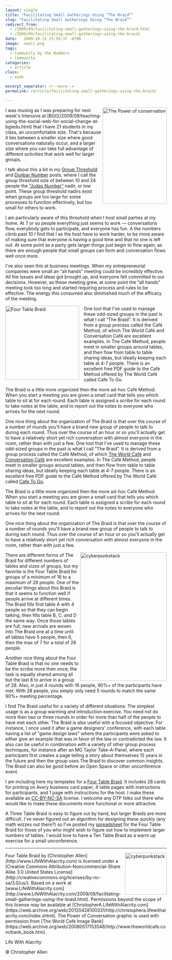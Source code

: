 ```yaml
---
layout: single
title: "Facilitating Small Gatherings Using “The Braid”"
slug: "Facilitating Small Gatherings Using “The Braid”"
redirect_from:
  - /2009/09/facilitating-small-gatherings-using-the-braid.html
  - /2009/09/facilitating-small-gatherings-using-the-braid/
date:   2009-10-15 23:59:37 -0700
image:  small.png
tags:
  - Community by the Numbers
  - Community
categories:
  - article
class:
  - wide

excerpt_seperator: <!--more-->
permalink: /article/facilitating-small-gatherings-using-the-braid/

---
```


<img width="200px" height="300px" align="right"  src="{{ site.url }}{{ site.baseurl }}/assets/images/small.png" alt="The Power of conservation"/>
 I was musing as I was preparing for next week's Intensive at [BGI](/2009/09/teaching-using-the-social-web-for-social-change-at-bgiedu.html) that I have 21 students in my class, an uncomfortable size. That's because it lies between a smaller size where good conversations naturally occur, and a larger size where you can take full advantage of different activities that work well for larger groups.

I talk about this a bit in my [Group Threshold](/2008/09/group-threshold.html) and [Dunbar Number](/2004/03/the_dunbar_numb.html) posts, where I call the group threshold size of between 10 and 24 people the [“Judas Number”](/2008/09/group-threshold.html#Judas_Number) nadir, or low point. These group threshold nadirs exist when groups are too large for some processes to function effectively, but too small for others to work.

I am particularly aware of this threshold when I host small parties at my home. At 7 or so people everything just seems to work — conversations flow, everybody gets to participate, and everyone has fun. A the numbers climb past 10 I find that I as the host have to work harder, to be more aware of making sure that everyone is having a good time and that no one is left out. At some point as a party gets larger things just begin to flow again, as there are enough people that small groups can form and conversation flows well once more.

I've also seen this at business meetings. When my entrepreneurial companies were small an “all hands” meeting could be incredibly effective. All the issues and ideas got brought up, and everyone felt committed to our decisions. However, as these meeting grew, at some point the “all hands” meeting took too long and started requiring process and rules to be effective. The energy this consumed also diminished much of the efficacy of the meeting.

<img width="230px" style=" margin-right:15px" align="left"  src="{{ site.url }}{{ site.baseurl }}/assets/images/09.jpg" alt="Four Table Braid"/>

One tool that I've used to manage these odd-sized groups in the past is what I call “The Braid”. It is derived from a group process called the Café Method, of which The World Café and Conversation Café are excellent examples. In The Café Method, people meet in smaller groups around tables, and then flow from table to table sharing ideas, but ideally keeping each table at 4-7 people. There is an excellent free PDF guide to the Café Method offered by The World Café called Cafe To Go.

The Braid is a little more organized then the more ad-hoc Café Method. When you start a meeting you are given a small card that tells you which table to sit at for each round. Each table is assigned a scribe for each round to take notes at the table, and to report out the notes to everyone who arrives for the next round.

One nice thing about the organization of The Braid is that over the course of a number of rounds you'll have a brand new group of people to talk to during each round. Thus over the course of an hour or so you'll actually get to have a relatively short yet rich conversation with almost everyone in the room, rather than with just a few.
One tool that I've used to manage these odd-sized groups in the past is what I call “The Braid”. It is derived from a group process called the Café Method, of which [The World Café](https://web.archive.org/web/20160405033004/http://www.theworldcafe.com/articles/cafetogo.pdf) and [](http://)[Conversation Café](http://www.conversationcafe.org/) are excellent examples. In The Café Method, people meet in smaller groups around tables, and then flow from table to table sharing ideas, but ideally keeping each table at 4-7 people. There is an excellent free PDF guide to the Café Method offered by The World Café called [Cafe To Go](http://www.theworldcafe.com/articles/cafetogo.pdf).

The Braid is a little more organized then the more ad-hoc Café Method. When you start a meeting you are given a small card that tells you which table to sit at for each round. Each table is assigned a scribe for each round to take notes at the table, and to report out the notes to everyone who arrives for the next round.

One nice thing about the organization of The Braid is that over the course of a number of rounds you'll have a brand new group of people to talk to during each round. Thus over the course of an hour or so you'll actually get to have a relatively short yet rich conversation with almost everyone in the room, rather than with just a few.

<img width="270px" height="400px" align="right"  src="{{ site.url }}{{ site.baseurl }}/assets/images/010.jpg" alt="cyberpunkstack"/>

 There are different forms of The Braid for different numbers of tables and sizes of groups, but my favorite is the Four Table Braid for groups of a minimum of 16 to a maximum of 28 people. One of the peculiar things about this Braid is that it seems to function well if people arrive at different times. The Braid fills first table A with 4 people so that they can begin talking, then fills table B, C, and D the same way. Once those tables are full, new arrivals are woven into The Braid one at a time until all tables have 5 people, then 6, then the max of 7 for a total of 28 people.

Another nice thing about the Four Table Braid is that no one needs to be the scribe more then once; the task is equally shared among all but the last 8 to arrive in a group of 28. Also, in just 4 rounds with 16 people, 90%+ of the participants have met. With 28 people, you simply only need 5 rounds to match the same 90%+ meeting percentage.

I find The Braid useful for a variety of different situations. The simplest usage is as a group warming and introduction exercise. You need not do more then two or three rounds in order for more than half of the people to have met each other. The Braid is also useful with a focused objective. For instance, I once used it after a game designers' conference, with each table having a list of "game design laws" where the participants were asked to either give an example that was in favor of the law or contradicted the law. It also can be useful in combination with a variety of other group process techniques, for instance after an MG Taylor Take-A-Panel, where each participant first creates a page telling a story about themselves 15 years in the future and then the group uses The Braid to discover common insights. The Braid can also be good before an Open Space or other unconference event.

I am including here my templates for a [Four Table Braid](http://lifewithalacrity.blogs.com/files/Four%20Table%20Braid.pdf). It includes 28 cards for printing on Avery business card paper, 4 table pages with instructions for participants, and 1 page with instructions for the host. I make these available as [CC-BY-NC-SA](http://creativecommons.org/licenses/by-nc-sa/3.0/us/) license. I welcome any DTP folks out there who would like to make these documents more functional or more attractive.

A Three Table Braid is easy to figure out by hand, but larger Braids are more difficult. I've never figured out an algorithm for designing these quickly (any math wizzes out there?) so I've posted my [spreadsheet](https://web.archive.org/web/20110824232316/https://spreadsheets.google.com/pub?key=tSZvgWmkax0xsBfKY3Lj69Q&gid=0) for the Four Table Braid for those of you who might wish to figure out how to implement larger numbers of tables. I would love to have a Ten Table Braid as a warm up exercise for a small unconference.

* * *
<img width="130px" align="right"  src="{{ site.url }}{{ site.baseurl }}/assets/images/88x31.png" alt="cyberpunkstack"/> 
Four Table Braid by [Christopher Allen](http://www.LifeWithAlacrity.com) is licensed under a [Creative Commons Attribution-Noncommercial-Share Alike 3.0 United States License](http://creativecommons.org/licenses/by-nc-sa/3.0/us/). Based on a work at [www.LifeWithAlacrity.com](http://www.LifeWithAlacrity.com/2009/09/facilitating-small-gatherings-using-the-braid.html). Permissions beyond the scope of this license may be available at [ChristopherA.LifeWithAlacrity.com](https://web.archive.org/web/20120428100331/http://christophera.lifewithalacrity.com/index.shtml). The Power of Conversation graphic is used with permission from [The World Cafe Image Bank](https://web.archive.org/web/20080517153548/http://www.theworldcafe.com/bank_book.htm).

<!-- [Business](/tags/business/) [Social Software](/tags/social-software/) [Web/Tech](/tags/web/tech/) [braid](/tags/braid/) [the braid](/tags/the-braid/) [four table braid](/tags/four-table-braid/) [cafe method](/tags/cafe-method/) [world cafe](/tags/world-cafe/) [the world cafe](/tags/the-world-cafe/) [conversation cafe](/tags/conversation-cafe/) [small group facilitation](/tags/small-group-facilitation/) [facilitation](/tags/facilitation/) [group](/tags/group/) [group activity](/tags/group-activity/) [group process](/tags/group-process/) [group dynamics](/tags/group-dynamics/) [conversation](/tags/conversation/) [dunbar number](/tags/dunbar-number/) [judas number](/tags/judas-number/) [group threshold](/tags/group-threshold/) [party](/tags/party/) [team](/tags/team/) [warm up exercise](/tags/warm-up-exercise/) [idea formation](/tags/idea-formation/) [idea creation](/tags/idea-creation/) [ideas](/tags/ideas/) [tables](/tags/tables/) [warm up](/tags/warm-up/) [bgiedu](/tags/bgiedu/) [bgimgt566sx](/tags/bgimgt566sx/) -->

Life With Alacrity

© Christopher Allen

